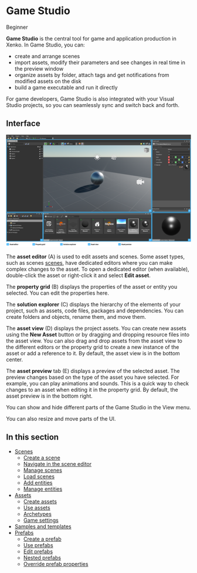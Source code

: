 # Game Studio

<span class="label label-doc-level">Beginner</span>

**Game Studio** is the central tool for game and application production in Xenko. In Game Studio, you can:

* create and arrange scenes
* import assets, modify their parameters and see changes in real time in the preview window
* organize assets by folder, attach tags and get notifications from modified assets on the disk
* build a game executable and run it directly

For game developers, Game Studio is also integrated with your Visual Studio projects, so you can seamlessly sync and switch back and forth.

## Interface

![Game Studio](../get-started/media/game-studio-main-interface.png)

The **asset editor** (A) is used to edit assets and scenes. Some asset types, such as scenes [scenes](create-a-scene.md), have dedicated editors where you can make complex changes to the asset. To open a dedicated editor (when available), double-click the asset or right-click it and select **Edit asset**.

The **property grid** (B) displays the properties of the asset or entity you selected. You can edit the properties here.

The **solution explorer** (C) displays the hierarchy of the elements of your project, such as assets, code files, packages and dependencies. You can create folders and objects, rename them, and move them.

The **asset view** (D) displays the project assets. You can create new assets using the **New Asset** button or by dragging and dropping resource files into the asset view. You can also drag and drop assets from the asset view to the different editors or the property grid to create a new instance of the asset or add a reference to it. By default, the asset view is in the bottom center.

The **asset preview** tab (E) displays a preview of the selected asset. The preview changes based on the type of the asset you have selected. For example, you can play animations and sounds. This is a quick way to check changes to an asset when editing it in the property grid. By default, the asset preview is in the bottom right.

You can show and hide different parts of the Game Studio in the View menu.

You can also resize and move parts of the UI.

## In this section

* [Scenes](scenes.md)
    * [Create a scene](create-a-scene.md)
    * [Navigate in the scene editor](navigate-in-the-scene-editor.md)
    * [Manage scenes](manage-scenes.md)
    * [Load scenes](load-scenes.md)
    * [Add entities](add-entities.md)
    * [Manage entities](manage-entities.md)
* [Assets](assets.md)
    * [Create assets](create-assets.md)
    * [Use assets](use-assets.md)
    * [Archetypes](archetypes.md)
    * [Game settings](game-settings.md)
* [Samples and templates](samples-and-templates.md)
* [Prefabs](prefabs.md)
    * [Create a prefab](create-a-prefab.md)
    * [Use prefabs](use-prefabs.md)
    * [Edit prefabs](edit-prefabs.md)
    * [Nested prefabs](nested-prefabs.md)
    * [Override prefab properties](override-prefab-properties.md)